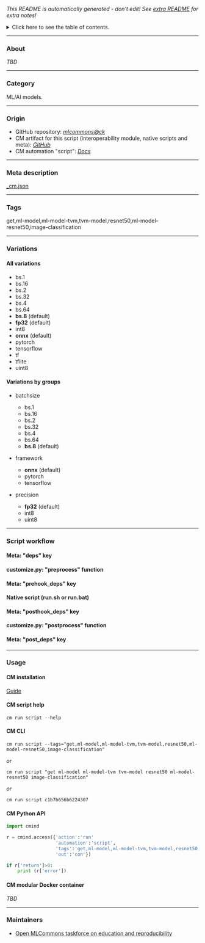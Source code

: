*This README is automatically generated - don't edit! See [extra README](README-extra.md) for extra notes!*

<details>
<summary>Click here to see the table of contents.</summary>

* [About](#about)
* [Category](#category)
* [Origin](#origin)
* [Meta description](#meta-description)
* [Tags](#tags)
* [Variations](#variations)
* [ All variations](#-all-variations)
* [ Variations by groups](#-variations-by-groups)
* [Script workflow](#script-workflow)
* [Usage](#usage)
* [ CM installation](#-cm-installation)
* [ CM script help](#-cm-script-help)
* [ CM CLI](#-cm-cli)
* [ CM Python API](#-cm-python-api)
* [ CM modular Docker container](#-cm-modular-docker-container)
* [Maintainers](#maintainers)

</details>

___
### About

*TBD*
___
### Category

ML/AI models.
___
### Origin

* GitHub repository: *[mlcommons@ck](https://github.com/mlcommons/ck/tree/master/cm-mlops)*
* CM artifact for this script (interoperability module, native scripts and meta): *[GitHub](https://github.com/mlcommons/ck/tree/master/cm-mlops/script/get-ml-model-resnet50-tvm)*
* CM automation "script": *[Docs](https://github.com/octoml/ck/blob/master/docs/list_of_automations.md#script)*

___
### Meta description
[_cm.json](_cm.json)

___
### Tags
get,ml-model,ml-model-tvm,tvm-model,resnet50,ml-model-resnet50,image-classification

___
### Variations
#### All variations
* bs.1
* bs.16
* bs.2
* bs.32
* bs.4
* bs.64
* **bs.8** (default)
* **fp32** (default)
* int8
* **onnx** (default)
* pytorch
* tensorflow
* tf
* tflite
* uint8

#### Variations by groups

  * batchsize
    * bs.1
    * bs.16
    * bs.2
    * bs.32
    * bs.4
    * bs.64
    * **bs.8** (default)

  * framework
    * **onnx** (default)
    * pytorch
    * tensorflow

  * precision
    * **fp32** (default)
    * int8
    * uint8
___
### Script workflow

  #### Meta: "deps" key

  #### customize.py: "preprocess" function

  #### Meta: "prehook_deps" key

  #### Native script (run.sh or run.bat)

  #### Meta: "posthook_deps" key

  #### customize.py: "postprocess" function

  #### Meta: "post_deps" key

___
### Usage

#### CM installation
[Guide](https://github.com/mlcommons/ck/blob/master/docs/installation.md)

#### CM script help
```cm run script --help```

#### CM CLI
`cm run script --tags="get,ml-model,ml-model-tvm,tvm-model,resnet50,ml-model-resnet50,image-classification"`

*or*

`cm run script "get ml-model ml-model-tvm tvm-model resnet50 ml-model-resnet50 image-classification"`

*or*

`cm run script c1b7b656b6224307`

#### CM Python API

```python
import cmind

r = cmind.access({'action':'run'
                  'automation':'script',
                  'tags':'get,ml-model,ml-model-tvm,tvm-model,resnet50,ml-model-resnet50,image-classification'
                  'out':'con'})

if r['return']>0:
    print (r['error'])
```

#### CM modular Docker container
*TBD*
___
### Maintainers

* [Open MLCommons taskforce on education and reproducibility](https://github.com/mlcommons/ck/blob/master/docs/mlperf-education-workgroup.md)